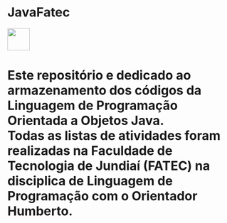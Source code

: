 # JavaFatec

<div class="box">
    <img src="http://www.fatecjd.edu.br/pec/images/fatec-logo-completo.png" height="50"/>
        </div>

<h1> Este repositório e dedicado ao armazenamento dos códigos da Linguagem de Programação Orientada a Objetos Java.

<br>
Todas as listas de atividades foram realizadas na Faculdade de Tecnologia de Jundiaí (FATEC) na disciplica de Linguagem de Programação com o Orientador Humberto. </h1>
